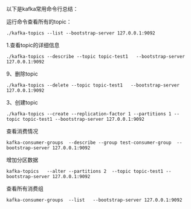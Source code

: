 以下是kafka常用命令行总结：

运行命令查看所有的topic： 

```
./kafka-topics --list --bootstrap-server 127.0.0.1:9092
```

1.查看topic的详细信息

```
./kafka-topics --describe --topic topic-test1   --bootstrap-server 127.0.0.1:9092
```



9、删除topic

```
./kafka-topics --delete --topic topic-test1   --bootstrap-server 127.0.0.1:9092
```



3、创建topic

```
./kafka-topics --create --replication-factor 1 --partitions 1 --topic topic-test1 --bootstrap-server 127.0.0.1:9092
```

查看消费情况

```
kafka-consumer-groups  --describe --group test-consumer-group  --bootstrap-server 127.0.0.1:9092
```



增加分区数据

```
kafka-topics   --alter --partitions 2  --topic topic-test1 --bootstrap-server 127.0.0.1:9092
```



查看所有消费组

```
kafka-consumer-groups  --list   --bootstrap-server 127.0.0.1:9092
```

